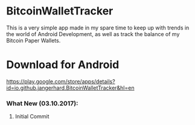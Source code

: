 # BitcoinWalletTracker

This is a very simple app made in my spare time to keep up with trends in the world of Android Development, as well as track the balance of my Bitcoin Paper Wallets.

# Download for Android  
https://play.google.com/store/apps/details?id=io.github.jangerhard.BitcoinWalletTracker&hl=en

### What New (03.10.2017):
1. Initial Commit
